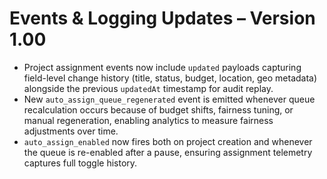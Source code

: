 # Events & Logging Updates – Version 1.00

- Project assignment events now include `updated` payloads capturing field-level change history (title, status, budget, location, geo metadata) alongside the previous `updatedAt` timestamp for audit replay.
- New `auto_assign_queue_regenerated` event is emitted whenever queue recalculation occurs because of budget shifts, fairness tuning, or manual regeneration, enabling analytics to measure fairness adjustments over time.
- `auto_assign_enabled` now fires both on project creation and whenever the queue is re-enabled after a pause, ensuring assignment telemetry captures full toggle history.
